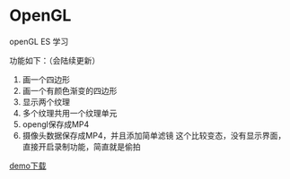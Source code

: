 # OpenGL
openGL ES 学习

功能如下：（会陆续更新）
1. 画一个四边形
2. 画一个有颜色渐变的四边形
3. 显示两个纹理
4. 多个纹理共用一个纹理单元
5. opengl保存成MP4
6. 摄像头数据保存成MP4，并且添加简单滤镜 这个比较变态，没有显示界面，直接开启录制功能，简直就是偷拍


[demo下载](https://github.com/TryLoveCatch/OpenGL/blob/master/app-debug.apk?raw=true)
